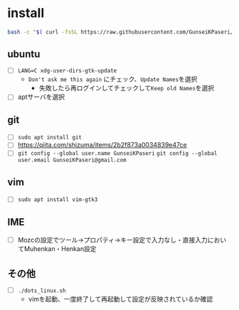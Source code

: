 # install

```sh
bash -c "$( curl -fsSL https://raw.githubusercontent.com/GunseiKPaseri/dotfiles/main/setup.sh )"
```

## ubuntu

- [ ] `LANG=C xdg-user-dirs-gtk-update`
  - `Don't ask me this again` にチェック、`Update Names`を選択
    - 失敗したら再ログインしてチェックして`Keep old Names`を選択
- [ ] aptサーバを選択

## git
- [ ] `sudo apt install git`
- [ ] https://qiita.com/shizuma/items/2b2f873a0034839e47ce
- [ ] `git config --global user.name GunseiKPaseri` `git config --global user.email GunseiKPaseri@gmail.com`

## vim

- [ ] `sudo apt install vim-gtk3`

## IME

- [ ] Mozcの設定でツール→プロパティ→キー設定で入力なし・直接入力においてMuhenkan・Henkan設定

## その他
- [ ] `./dots_linux.sh`
  - vimを起動、一度終了して再起動して設定が反映されているか確認

